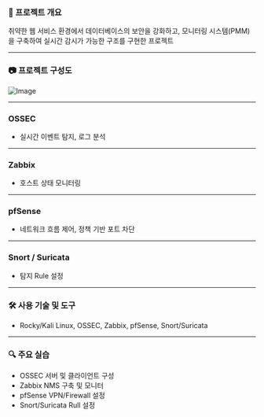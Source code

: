 ### 📌 프로젝트 개요

취약한 웹 서비스 환경에서 데이터베이스의 보안을 강화하고, 모니터링 시스템(PMM)을 구축하여 실시간 감시가 가능한 구조를 구현한 프로젝트

---

### 📷 프로젝트 구성도

![Image](https://github.com/user-attachments/assets/781aa068-34fc-4a6c-a8c0-250b354cde86)

---

### OSSEC
- 실시간 이벤트 탐지, 로그 분석

---

### Zabbix
- 호스트 상태 모니터링

---

### pfSense
- 네트워크 흐름 제어, 정책 기반 포트 차단

---

### Snort / Suricata
- 탐지 Rule 설정

---

### 🛠 사용 기술 및 도구

- Rocky/Kali Linux, OSSEC, Zabbix, pfSense, Snort/Suricata

---

### 🔍 주요 실습

- OSSEC 서버 및 클라이언트 구성
- Zabbix NMS 구축 및 모니터
- pfSense VPN/Firewall 설정
- Snort/Suricata Rull 설정
